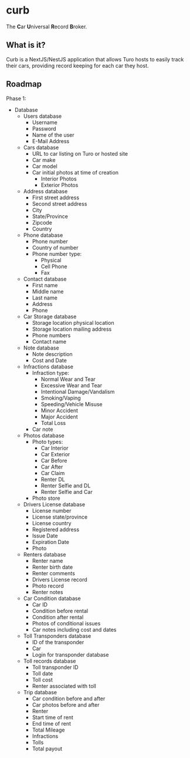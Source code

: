 # curb

The **C**ar **U**niversal **R**ecord **B**roker.

## What is it?

Curb is a NextJS/NestJS application that allows Turo hosts to easily
track their cars, providing record keeping for each car they host.

## Roadmap

Phase 1:
- Database
  - Users database
    - Username
    - Password
    - Name of the user
    - E-Mail Address
  - Cars database
    - URL to car listing on Turo or hosted site
    - Car make
    - Car model
    - Car initial photos at time of creation
      - Interior Photos
      - Exterior Photos
  - Address database
    - First street address
    - Second street address
    - City
    - State/Province
    - Zipcode
    - Country
  - Phone database
    - Phone number
    - Country of number
    - Phone number type:
      - Physical
      - Cell Phone
      - Fax
  - Contact database
    - First name
    - Middle name
    - Last name
    - Address
    - Phone
  - Car Storage database
    - Storage location physical location
    - Storage location mailing address
    - Phone numbers
    - Contact name
  - Note database
    - Note description
    - Cost and Date
  - Infractions database
    - Infraction type:
      - Normal Wear and Tear
      - Excessive Wear and Tear
      - Intentional Damage/Vandalism
      - Smoking/Vaping
      - Speeding/Vehicle Misuse
      - Minor Accident
      - Major Accident
      - Total Loss
    - Car note
  - Photos database
    - Photo types:
      - Car Interior
      - Car Exterior
      - Car Before
      - Car After
      - Car Claim
      - Renter DL
      - Renter Selfie and DL
      - Renter Selfie and Car
    - Photo store
  - Drivers License database
    - License number
    - License state/province
    - License country
    - Registered address
    - Issue Date
    - Expiration Date
    - Photo
  - Renters database
    - Renter name
    - Renter birth date
    - Renter comments
    - Drivers License record
    - Photo record
    - Renter notes
  - Car Condition database
    - Car ID
    - Condition before rental
    - Condition after rental
    - Photos of conditional issues
    - Car notes including cost and dates
  - Toll Transponders database
    - ID of the transponder
    - Car
    - Login for transponder database
  - Toll records database
    - Toll transponder ID
    - Toll date
    - Toll cost
    - Renter associated with toll
  - Trip database
    - Car condition before and after
    - Car photos before and after
    - Renter
    - Start time of rent
    - End time of rent
    - Total Mileage
    - Infractions
    - Tolls
    - Total payout
